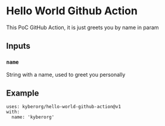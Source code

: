 # Hello World Github Action
This PoC GitHub Action, it is just greets you by name in param

## Inputs

### `name`

String with a name, used to greet you personally

## Example
```
uses: kyberorg/hello-world-github-action@v1
with:
  name: 'kyberorg'
```
